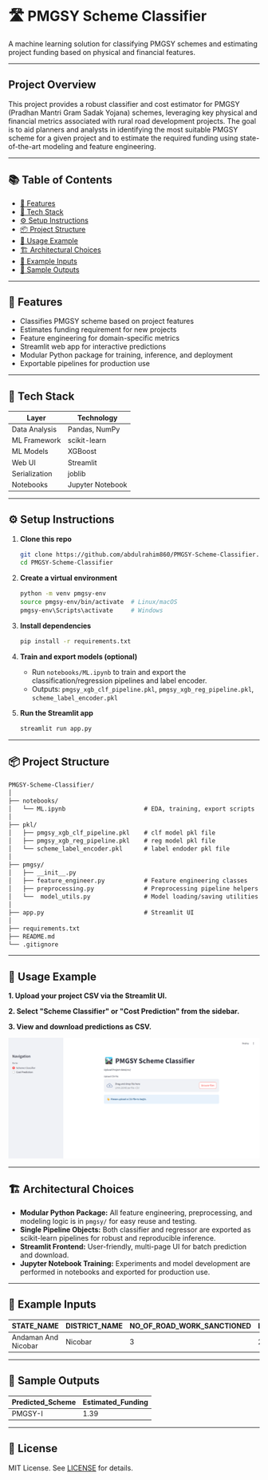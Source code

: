 # 🛣️ PMGSY Scheme Classifier

A machine learning solution for classifying PMGSY schemes and estimating project funding based on physical and financial features.

---

## Project Overview

This project provides a robust classifier and cost estimator for PMGSY (Pradhan Mantri Gram Sadak Yojana) schemes, leveraging key physical and financial metrics associated with rural road development projects. The goal is to aid planners and analysts in identifying the most suitable PMGSY scheme for a given project and to estimate the required funding using state-of-the-art modeling and feature engineering.

---

## 📚 Table of Contents

- [🚀 Features](#-features)
- [🧠 Tech Stack](#-tech-stack)
- [⚙️ Setup Instructions](#️-setup-instructions)
- [📦 Project Structure](#-project-structure)
- [💬 Usage Example](#-usage-example)
- [🏗️ Architectural Choices](#️-architectural-choices)
- [📄 Example Inputs](#-example-inputs)
- [🔑 Sample Outputs](#-sample-outputs)

---

## 🚀 Features

- Classifies PMGSY scheme based on project features
- Estimates funding requirement for new projects
- Feature engineering for domain-specific metrics
- Streamlit web app for interactive predictions
- Modular Python package for training, inference, and deployment
- Exportable pipelines for production use

---

## 🧠 Tech Stack

| Layer          | Technology         |
|----------------|--------------------|
| Data Analysis  | Pandas, NumPy      |
| ML Framework   | scikit-learn       |
| ML Models      | XGBoost            |
| Web UI         | Streamlit          |
| Serialization  | joblib             |
| Notebooks      | Jupyter Notebook   |

---

## ⚙️ Setup Instructions

1. **Clone this repo**
   ```bash
   git clone https://github.com/abdulrahim860/PMGSY-Scheme-Classifier.git
   cd PMGSY-Scheme-Classifier
   ```

2. **Create a virtual environment**
   ```bash
   python -m venv pmgsy-env
   source pmgsy-env/bin/activate  # Linux/macOS
   pmgsy-env\Scripts\activate     # Windows
   ```

3. **Install dependencies**
   ```bash
   pip install -r requirements.txt
   ```

4. **Train and export models (optional)**
   - Run `notebooks/ML.ipynb` to train and export the classification/regression pipelines and label encoder.
   - Outputs: `pmgsy_xgb_clf_pipeline.pkl`, `pmgsy_xgb_reg_pipeline.pkl`, `scheme_label_encoder.pkl`

5. **Run the Streamlit app**
   ```bash
   streamlit run app.py
   ```

---

## 📦 Project Structure
```
PMGSY-Scheme-Classifier/
│
├── notebooks/
│   └── ML.ipynb                      # EDA, training, export scripts
│
├── pkl/
│   ├── pmgsy_xgb_clf_pipeline.pkl    # clf model pkl file
│   ├── pmgsy_xgb_reg_pipeline.pkl    # reg model pkl file
│   └── scheme_label_encoder.pkl      # label endoder pkl file
│ 
├── pmgsy/
│   ├── __init__.py
│   ├── feature_engineer.py           # Feature engineering classes
│   ├── preprocessing.py              # Preprocessing pipeline helpers
│   └──  model_utils.py               # Model loading/saving utilities
│   
├── app.py                            # Streamlit UI
│
├── requirements.txt
├── README.md
└── .gitignore
```
---

## 💬 Usage Example

**1. Upload your project CSV via the Streamlit UI.**

**2. Select "Scheme Classifier" or "Cost Prediction" from the sidebar.**

**3. View and download predictions as CSV.**

![PMGSY App Demo](assets/demo.gif) 

---

## 🏗️ Architectural Choices

- **Modular Python Package:** All feature engineering, preprocessing, and modeling logic is in `pmgsy/` for easy reuse and testing.
- **Single Pipeline Objects:** Both classifier and regressor are exported as scikit-learn pipelines for robust and reproducible inference.
- **Streamlit Frontend:** User-friendly, multi-page UI for batch prediction and download.
- **Jupyter Notebook Training:** Experiments and model development are performed in notebooks and exported for production use.

---

## 📄 Example Inputs

| STATE_NAME           | DISTRICT_NAME           | NO_OF_ROAD_WORK_SANCTIONED | LENGTH_OF_ROAD_WORK_SANCTIONED | ... | EXPENDITURE_OCCURED | ... |
|----------------------|------------------------|----------------------------|-------------------------------|-----|---------------------|-----|
| Andaman And Nicobar  | Nicobar                | 3                          | 2.969                         | ... | 1.1082              | ... |

---

## 🔑 Sample Outputs

| Predicted_Scheme | Estimated_Funding |
|------------------|------------------|
| PMGSY-I          | 1.39             |

---

## 📖 License

MIT License. See [LICENSE](LICENSE) for details.